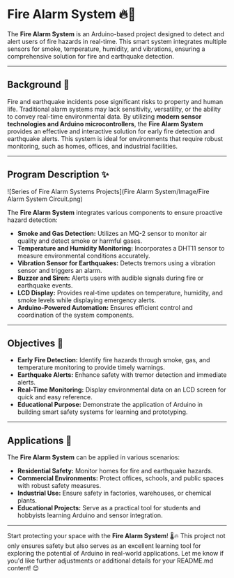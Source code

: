 # **Fire Alarm System** 🔥🚨

The **Fire Alarm System** is an Arduino-based project designed to detect and alert users of fire hazards in real-time. This smart system integrates multiple sensors for smoke, temperature, humidity, and vibrations, ensuring a comprehensive solution for fire and earthquake detection. 

---

## **Background** 🌟

Fire and earthquake incidents pose significant risks to property and human life. Traditional alarm systems may lack sensitivity, versatility, or the ability to convey real-time environmental data. By utilizing **modern sensor technologies and Arduino microcontrollers**, the **Fire Alarm System** provides an effective and interactive solution for early fire detection and earthquake alerts. This system is ideal for environments that require robust monitoring, such as homes, offices, and industrial facilities.

---

## **Program Description** ✨

![Series of Fire Alarm Systems Projects](Fire Alarm System/Image/Fire Alarm System Circuit.png)

The **Fire Alarm System** integrates various components to ensure proactive hazard detection:
- **Smoke and Gas Detection:** Utilizes an MQ-2 sensor to monitor air quality and detect smoke or harmful gases.
- **Temperature and Humidity Monitoring:** Incorporates a DHT11 sensor to measure environmental conditions accurately.
- **Vibration Sensor for Earthquakes:** Detects tremors using a vibration sensor and triggers an alarm.
- **Buzzer and Siren:** Alerts users with audible signals during fire or earthquake events.
- **LCD Display:** Provides real-time updates on temperature, humidity, and smoke levels while displaying emergency alerts.
- **Arduino-Powered Automation:** Ensures efficient control and coordination of the system components.

---

## **Objectives** 🎯

- **Early Fire Detection:** Identify fire hazards through smoke, gas, and temperature monitoring to provide timely warnings.
- **Earthquake Alerts:** Enhance safety with tremor detection and immediate alerts.
- **Real-Time Monitoring:** Display environmental data on an LCD screen for quick and easy reference.
- **Educational Purpose:** Demonstrate the application of Arduino in building smart safety systems for learning and prototyping.

---

## **Applications** 🏢

The **Fire Alarm System** can be applied in various scenarios:
- **Residential Safety:** Monitor homes for fire and earthquake hazards.
- **Commercial Environments:** Protect offices, schools, and public spaces with robust safety measures.
- **Industrial Use:** Ensure safety in factories, warehouses, or chemical plants.
- **Educational Projects:** Serve as a practical tool for students and hobbyists learning Arduino and sensor integration.

---

Start protecting your space with the **Fire Alarm System**! 🌡️🔥 This project not only ensures safety but also serves as an excellent learning tool for exploring the potential of Arduino in real-world applications.
Let me know if you'd like further adjustments or additional details for your README.md content! 😊
